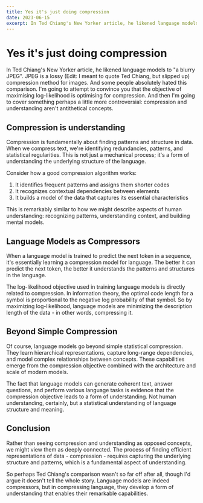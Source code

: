 ```yaml
---
title: Yes it's just doing compression
date: 2023-06-15
excerpt: In Ted Chiang's New Yorker article, he likened language models to "a blurry JPEG". JPEG is a lossy compression method for images.
---
```


# Yes it's just doing compression

In Ted Chiang's New Yorker article, he likened language models to "a blurry JPEG". JPEG is a lossy (Edit: I meant to quote Ted Chiang, but slipped up) compression method for images. And some people absolutely hated this comparison. I'm going to attempt to convince you that the objective of maximising log-likelihood is optimising for compression. And then I'm going to cover something perhaps a little more controversial: compression and understanding aren't antithetical concepts.

## Compression is understanding

Compression is fundamentally about finding patterns and structure in data. When we compress text, we're identifying redundancies, patterns, and statistical regularities. This is not just a mechanical process; it's a form of understanding the underlying structure of the language.

Consider how a good compression algorithm works:

1. It identifies frequent patterns and assigns them shorter codes
2. It recognizes contextual dependencies between elements
3. It builds a model of the data that captures its essential characteristics

This is remarkably similar to how we might describe aspects of human understanding: recognizing patterns, understanding context, and building mental models.

## Language Models as Compressors

When a language model is trained to predict the next token in a sequence, it's essentially learning a compression model for language. The better it can predict the next token, the better it understands the patterns and structures in the language.

The log-likelihood objective used in training language models is directly related to compression. In information theory, the optimal code length for a symbol is proportional to the negative log probability of that symbol. So by maximizing log-likelihood, language models are minimizing the description length of the data - in other words, compressing it.

## Beyond Simple Compression

Of course, language models go beyond simple statistical compression. They learn hierarchical representations, capture long-range dependencies, and model complex relationships between concepts. These capabilities emerge from the compression objective combined with the architecture and scale of modern models.

The fact that language models can generate coherent text, answer questions, and perform various language tasks is evidence that the compression objective leads to a form of understanding. Not human understanding, certainly, but a statistical understanding of language structure and meaning.

## Conclusion

Rather than seeing compression and understanding as opposed concepts, we might view them as deeply connected. The process of finding efficient representations of data - compression - requires capturing the underlying structure and patterns, which is a fundamental aspect of understanding.

So perhaps Ted Chiang's comparison wasn't so far off after all, though I'd argue it doesn't tell the whole story. Language models are indeed compressors, but in compressing language, they develop a form of understanding that enables their remarkable capabilities.